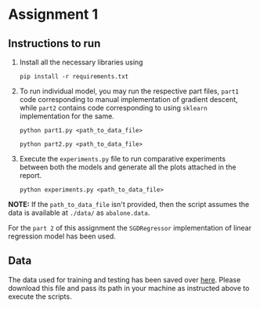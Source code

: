 # Assignment 1

## Instructions to run
1. Install all the necessary libraries using 
    ```
    pip install -r requirements.txt
    ```
2. To run individual model, you may run the respective part files, `part1` code corresponding to manual implementation of gradient descent, while `part2`
 contains code corresponding to using `sklearn` implementation for the same.
    ```
    python part1.py <path_to_data_file>
    ```
    ```
    python part2.py <path_to_data_file>
    ```
3. Execute the `experiments.py` file to run comparative experiments between both the models and generate all the plots attached in the report.
    ```
    python experiments.py <path_to_data_file>
    ```

**NOTE:** If the `path_to_data_file` isn't provided, then the script assumes the data is available at `./data/` as `abalone.data`.

For the `part 2` of this assignment the `SGDRegressor` implementation of linear regression model has been used.

## Data
The data used for training and testing has been saved over [here](https://github.com/chaitanya-basava/CS6375-004-Assignment-1-data/blob/main/abalone.data).
Please download this file and pass its path in your machine as instructed above to execute the scripts.

